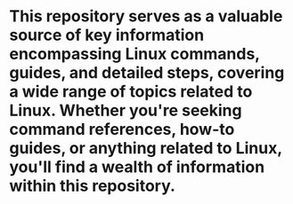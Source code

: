 <H1>This repository serves as a valuable source of key information encompassing Linux commands, guides, and detailed steps, covering a wide range of topics related to Linux. Whether you're seeking command references, how-to guides, or anything related to Linux, you'll find a wealth of information within this repository.</H1>
